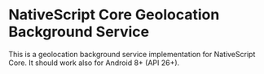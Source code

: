 # NativeScript Core Geolocation Background Service

This is a geolocation background service implementation for NativeScript Core. It should work also for Android 8+ (API 26+).